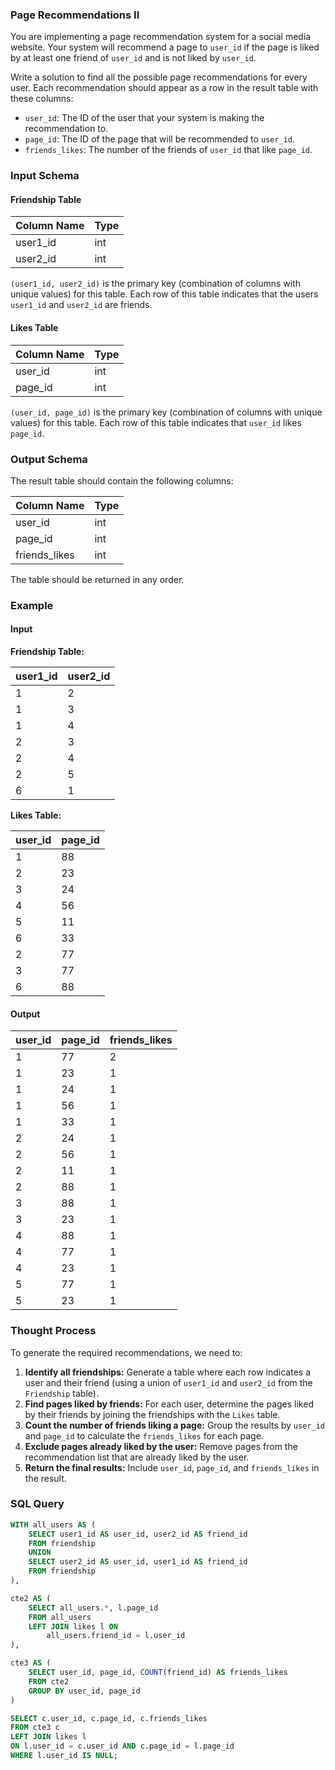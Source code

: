 ### Page Recommendations II

You are implementing a page recommendation system for a social media website. Your system will recommend a page to `user_id` if the page is liked by at least one friend of `user_id` and is not liked by `user_id`.

Write a solution to find all the possible page recommendations for every user. Each recommendation should appear as a row in the result table with these columns:

- `user_id`: The ID of the user that your system is making the recommendation to.
- `page_id`: The ID of the page that will be recommended to `user_id`.
- `friends_likes`: The number of the friends of `user_id` that like `page_id`.

### Input Schema

#### Friendship Table

| Column Name | Type |
|-------------|------|
| user1_id    | int  |
| user2_id    | int  |

`(user1_id, user2_id)` is the primary key (combination of columns with unique values) for this table. Each row of this table indicates that the users `user1_id` and `user2_id` are friends.

#### Likes Table

| Column Name | Type |
|-------------|------|
| user_id     | int  |
| page_id     | int  |

`(user_id, page_id)` is the primary key (combination of columns with unique values) for this table. Each row of this table indicates that `user_id` likes `page_id`.

### Output Schema

The result table should contain the following columns:

| Column Name     | Type |
|-----------------|------|
| user_id         | int  |
| page_id         | int  |
| friends_likes   | int  |

The table should be returned in any order.

### Example

#### Input

**Friendship Table:**

| user1_id | user2_id |
|----------|----------|
| 1        | 2        |
| 1        | 3        |
| 1        | 4        |
| 2        | 3        |
| 2        | 4        |
| 2        | 5        |
| 6        | 1        |

**Likes Table:**

| user_id | page_id |
|---------|---------|
| 1       | 88      |
| 2       | 23      |
| 3       | 24      |
| 4       | 56      |
| 5       | 11      |
| 6       | 33      |
| 2       | 77      |
| 3       | 77      |
| 6       | 88      |

#### Output

| user_id | page_id | friends_likes |
|---------|---------|---------------|
| 1       | 77      | 2             |
| 1       | 23      | 1             |
| 1       | 24      | 1             |
| 1       | 56      | 1             |
| 1       | 33      | 1             |
| 2       | 24      | 1             |
| 2       | 56      | 1             |
| 2       | 11      | 1             |
| 2       | 88      | 1             |
| 3       | 88      | 1             |
| 3       | 23      | 1             |
| 4       | 88      | 1             |
| 4       | 77      | 1             |
| 4       | 23      | 1             |
| 5       | 77      | 1             |
| 5       | 23      | 1             |

### Thought Process

To generate the required recommendations, we need to:

1. **Identify all friendships:** Generate a table where each row indicates a user and their friend (using a union of `user1_id` and `user2_id` from the `Friendship` table).
2. **Find pages liked by friends:** For each user, determine the pages liked by their friends by joining the friendships with the `Likes` table.
3. **Count the number of friends liking a page:** Group the results by `user_id` and `page_id` to calculate the `friends_likes` for each page.
4. **Exclude pages already liked by the user:** Remove pages from the recommendation list that are already liked by the user.
5. **Return the final results:** Include `user_id`, `page_id`, and `friends_likes` in the result.

### SQL Query
```sql
WITH all_users AS (
    SELECT user1_id AS user_id, user2_id AS friend_id 
    FROM friendship
    UNION
    SELECT user2_id AS user_id, user1_id AS friend_id
    FROM friendship
),

cte2 AS (
    SELECT all_users.*, l.page_id
    FROM all_users 
    LEFT JOIN likes l ON 
        all_users.friend_id = l.user_id
),

cte3 AS (
    SELECT user_id, page_id, COUNT(friend_id) AS friends_likes
    FROM cte2
    GROUP BY user_id, page_id
)

SELECT c.user_id, c.page_id, c.friends_likes 
FROM cte3 c
LEFT JOIN likes l
ON l.user_id = c.user_id AND c.page_id = l.page_id
WHERE l.user_id IS NULL;
